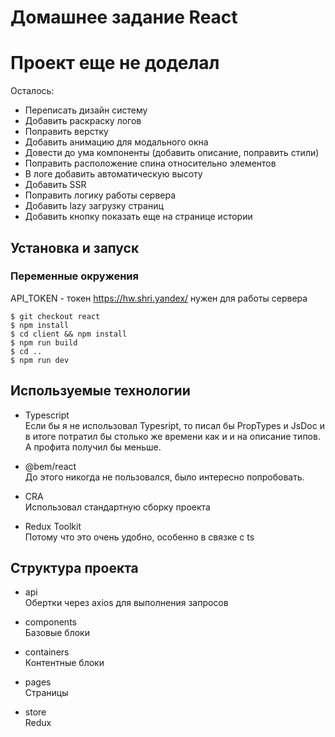 # Домашнее задание React

# Проект еще не доделал

Осталось:

- Переписать дизайн систему
- Добавить раскраску логов
- Поправить верстку
- Добавить анимацию для модального окна
- Довести до ума компоненты (добавить описание, поправить стили)
- Поправить расположение спина относительно элементов
- В логе добавить автоматическую высоту
- Добавить SSR
- Поправить логику работы сервера
- Добавить lazy загрузку страниц
- Добавить кнопку показать еще на странице истории

## Установка и запуск

### Переменные окружения

API_TOKEN - токен https://hw.shri.yandex/ нужен для работы сервера<br>

```shell
$ git checkout react
$ npm install
$ cd client && npm install
$ npm run build
$ cd ..
$ npm run dev
```

## Используемые технологии

- Typescript <br>
  Если бы я не использовал Typesript, то писал бы PropTypes и JsDoc и в итоге потратил бы столько же времени как и и на описание типов. А профита получил бы меньше.

- @bem/react <br>
  До этого никогда не пользовался, было интересно попробовать.

- CRA <br>
  Использовал стандартную сборку проекта

- Redux Toolkit <br>
  Потому что это очень удобно, особенно в связке с ts

## Структура проекта

- api <br>
  Обертки через axios для выполнения запросов

- components <br>
  Базовые блоки

- containers <br>
  Контентные блоки

- pages <br>
  Страницы

- store <br>
  Redux
